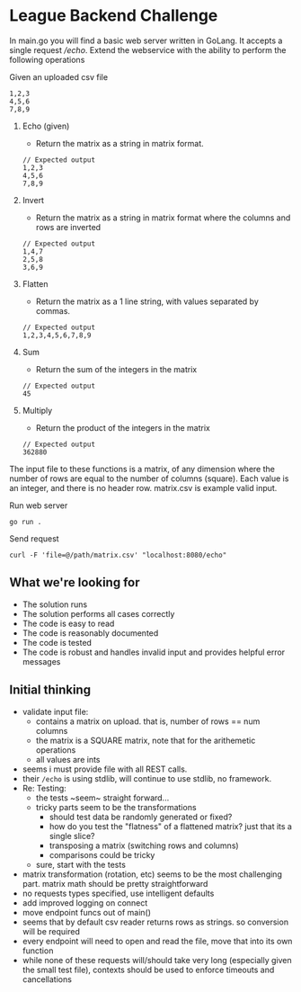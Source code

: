 # League Backend Challenge

In main.go you will find a basic web server written in GoLang. It accepts a single request _/echo_. Extend the webservice with the ability to perform the following operations

Given an uploaded csv file
```
1,2,3
4,5,6
7,8,9
```

1. Echo (given)
    - Return the matrix as a string in matrix format.
    
    ```
    // Expected output
    1,2,3
    4,5,6
    7,8,9
    ``` 
2. Invert
    - Return the matrix as a string in matrix format where the columns and rows are inverted
    ```
    // Expected output
    1,4,7
    2,5,8
    3,6,9
    ``` 
3. Flatten
    - Return the matrix as a 1 line string, with values separated by commas.
    ```
    // Expected output
    1,2,3,4,5,6,7,8,9
    ``` 
4. Sum
    - Return the sum of the integers in the matrix
    ```
    // Expected output
    45
    ``` 
5. Multiply
    - Return the product of the integers in the matrix
    ```
    // Expected output
    362880
    ``` 

The input file to these functions is a matrix, of any dimension where the number of rows are equal to the number of columns (square). Each value is an integer, and there is no header row. matrix.csv is example valid input.  

Run web server
```
go run .
```

Send request
```
curl -F 'file=@/path/matrix.csv' "localhost:8080/echo"
```

## What we're looking for

- The solution runs
- The solution performs all cases correctly
- The code is easy to read
- The code is reasonably documented
- The code is tested
- The code is robust and handles invalid input and provides helpful error messages

## Initial thinking

- validate input file:
  - contains a matrix on upload. that is, number of rows == num columns
  - the matrix is a SQUARE matrix, note that for the arithemetic operations
  - all values are ints
- seems i must provide file with all REST calls.
- their `/echo` is using stdlib, will continue to use stdlib, no framework.
- Re: Testing:
  - the tests ~seem~ straight forward...
  - tricky parts seem to be the transformations
    - should test data be randomly generated or fixed?
    - how do you test the "flatness" of a flattened matrix? just that its a single slice?
    - transposing a matrix (switching rows and columns)
    - comparisons could be tricky
  - sure, start with the tests
- matrix transformation (rotation, etc) seems to be the most challenging part. matrix math should be pretty straightforward
- no requests types specified, use intelligent defaults
- add improved logging on connect
- move endpoint funcs out of main()
- seems that by default csv reader returns rows as strings. so conversion will be required
- every endpoint will need to open and read the file, move that into its own function
- while none of these requests will/should take very long (especially given the small test file), contexts should be used to enforce timeouts and cancellations